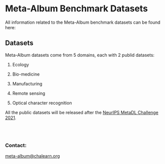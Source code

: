 # Meta-Album Benchmark Datasets

All information related to the Meta-Album benchmark datasets can be found here:


## Datasets
Meta-Album datasets come from 5 domains, each with 2 publid datasets:
1.  Ecology 

2.  Bio-medicine

3.  Manufacturing

4.  Remote sensing

5.  Optical character recognition  


All the public datasets will be released after the [NeurIPS MetaDL Challenge 2021](https://autodl.lri.fr/competitions/210). 






<br><br>

### Contact: 
meta-album@chalearn.org 
